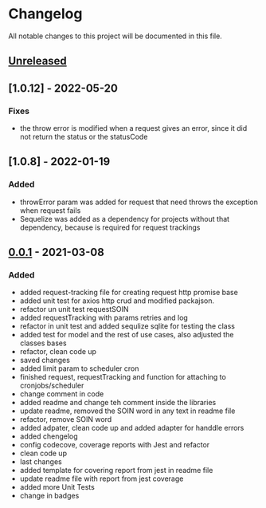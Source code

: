 # Changelog

All notable changes to this project will be documented in this file.

## [Unreleased]

## [1.0.12] - 2022-05-20

### Fixes

- the throw error is modified when a request gives an error, since it did not return the status or the statusCode

## [1.0.8] - 2022-01-19

### Added

- throwError param was added for request that need throws the exception when request fails
- Sequelize was added as a dependency for projects without that dependency, because is required for request trackings

## [0.0.1] - 2021-03-08

### Added

- added request-tracking file for creating request http promise base
- added unit test for axios http crud and modified packajson.
- refactor un unit test requestSOIN
- added requestTracking with params retries and log
- refactor in unit test and added sequlize sqlite for testing the class
- added test for model and the rest of use cases, also adjusted the classes bases
- refactor, clean code up
- saved changes
- added limit param to scheduler cron
- finished request, requestTracking and function for attaching to cronjobs/scheduler
- change comment in code
- added readme and change teh comment inside the libraries
- update readme, removed the SOIN word in any text in readme file
- refactor, remove SOIN word
- added adpater, clean code up and added adapter for handdle errors
- added chengelog
- config codecove, coverage reports with Jest and refactor
- clean code up
- last changes
- added template for covering report from jest in readme file
- update readme file with report from jest coverage
- added more Unit Tests
- change in badges

[unreleased]: https://github.com/SoinLabs/request/compare/v1.1.0...HEAD
[0.0.1]: https://github.com/SoinLabs/request/releases/tag/v0.0.1
